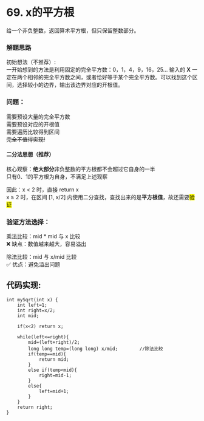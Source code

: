 # 69. x的平方根
给一个非负整数，返回算术平方根，但只保留整数部分。
### 解题思路
初始想法（不推荐）:<br>
一开始想到的方法是利用固定的完全平方数：0，1，4，9，16，25...
输入的 **X** 一定在两个相邻的完全平方数之间，或者恰好等于某个完全平方数。可以找到这个区间，选择较小的边界，输出该边界对应的开根值。<br>
### 问题：
需要预设大量的完全平方数  
需要预设对应的开根值  
需要遍历比较得到区间  
~~完全不值得实现!~~
#### 二分法思想（推荐）  
核心观察：**绝大部分**非负整数的平方根都不会超过它自身的一半  
只有0、1的平方根为自身，不满足上述观察  

因此：x < 2 时，直接 return x  
x ≥ 2 时，在区间 [1, x/2] 内使用二分查找，查找出来的是**平方根值**，故还需要<mark>验证</mark>  
### 验证方法选择：
乘法比较：mid * mid 与 x 比较  
❌ 缺点：数值越来越大，容易溢出

除法比较：mid 与 x/mid 比较  
✅ 优点：避免溢出问题  

## 代码实现:  
```
int mySqrt(int x) {
    int left=1;
    int right=x/2; 
    int mid;

    if(x<2) return x;

    while(left<=right){
        mid=(left+right)/2;
        long long temp=(long long) x/mid;        //除法比较
        if(temp==mid){
            return mid;
        }
        else if(temp<mid){
            right=mid-1;
        }
        else{
            left=mid+1;
        }
    }
    return right;
}
```

